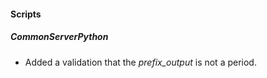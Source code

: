 
#### Scripts
##### CommonServerPython
- Added a validation that the *prefix_output* is not a period.
